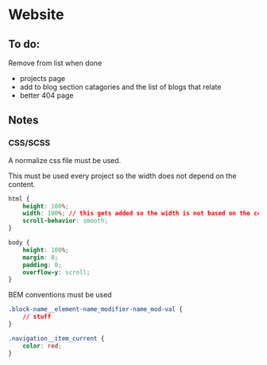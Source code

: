 # Website

## To do:

Remove from list when done

- projects page
- add to blog section catagories and the list of blogs that relate
- better 404 page

## Notes

### CSS/SCSS
A normalize css file must be used.

This must be used every project so the width does not depend on the content.

```css
html {
    height: 100%;
    width: 100%; // this gets added so the width is not based on the content
    scroll-behavior: smooth;
}

body {
    height: 100%;
    margin: 0;
    padding: 0;
    overflow-y: scroll;
}
```

BEM conventions must be used

```css
.block-name__element-name_modifier-name_mod-val {
    // stuff
}

.navigation__item_current {
    color: red;
}
```
